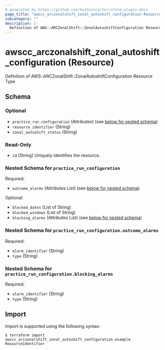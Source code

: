 ```yaml
---
# generated by https://github.com/hashicorp/terraform-plugin-docs
page_title: "awscc_arczonalshift_zonal_autoshift_configuration Resource - terraform-provider-awscc"
subcategory: ""
description: |-
  Definition of AWS::ARCZonalShift::ZonalAutoshiftConfiguration Resource Type
---
```


# awscc_arczonalshift_zonal_autoshift_configuration (Resource)

Definition of AWS::ARCZonalShift::ZonalAutoshiftConfiguration Resource Type



<!-- schema generated by tfplugindocs -->
## Schema

### Optional

- `practice_run_configuration` (Attributes) (see [below for nested schema](#nestedatt--practice_run_configuration))
- `resource_identifier` (String)
- `zonal_autoshift_status` (String)

### Read-Only

- `id` (String) Uniquely identifies the resource.

<a id="nestedatt--practice_run_configuration"></a>
### Nested Schema for `practice_run_configuration`

Required:

- `outcome_alarms` (Attributes List) (see [below for nested schema](#nestedatt--practice_run_configuration--outcome_alarms))

Optional:

- `blocked_dates` (List of String)
- `blocked_windows` (List of String)
- `blocking_alarms` (Attributes List) (see [below for nested schema](#nestedatt--practice_run_configuration--blocking_alarms))

<a id="nestedatt--practice_run_configuration--outcome_alarms"></a>
### Nested Schema for `practice_run_configuration.outcome_alarms`

Required:

- `alarm_identifier` (String)
- `type` (String)


<a id="nestedatt--practice_run_configuration--blocking_alarms"></a>
### Nested Schema for `practice_run_configuration.blocking_alarms`

Required:

- `alarm_identifier` (String)
- `type` (String)

## Import

Import is supported using the following syntax:

```shell
$ terraform import awscc_arczonalshift_zonal_autoshift_configuration.example ResourceIdentifier
```
